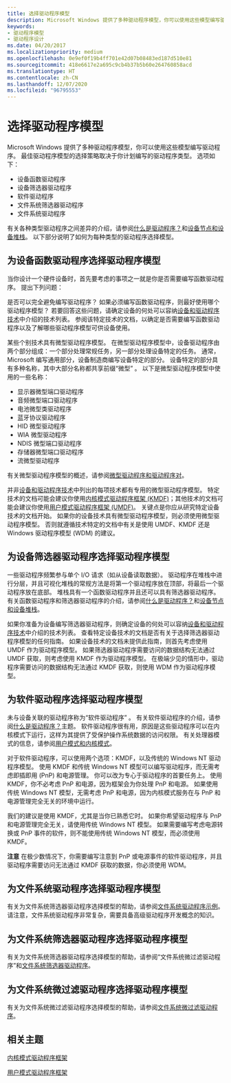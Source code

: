 ```yaml
---
title: 选择驱动程序模型
description: Microsoft Windows 提供了多种驱动程序模型，你可以使用这些模型编写驱动程序。
keywords:
- 驱动程序模型
- 驱动程序设计
ms.date: 04/20/2017
ms.localizationpriority: medium
ms.openlocfilehash: 0e9ef0f19b4ff701e42d07b08483ed187d510e81
ms.sourcegitcommit: 418e6617e2a695c9cb4b37b5b60e264760858acd
ms.translationtype: HT
ms.contentlocale: zh-CN
ms.lasthandoff: 12/07/2020
ms.locfileid: "96795553"
---
```

# <a name="choosing-a-driver-model"></a>选择驱动程序模型


Microsoft Windows 提供了多种驱动程序模型，你可以使用这些模型编写驱动程序。 最佳驱动程序模型的选择策略取决于你计划编写的驱动程序类型。 选项如下：

-   设备函数驱动程序
-   设备筛选器驱动程序
-   软件驱动程序
-   文件系统筛选器驱动程序
-   文件系统驱动程序

有关各种类型驱动程序之间差异的介绍，请参阅[什么是驱动程序？](what-is-a-driver-.md)和[设备节点和设备堆栈](device-nodes-and-device-stacks.md)。 以下部分说明了如何为每种类型的驱动程序选择模型。

## <a name="span-idchoosing_a_driver_model_for_a_device_function_driverspanspan-idchoosing_a_driver_model_for_a_device_function_driverspanchoosing-a-driver-model-for-a-device-function-driver"></a><span id="choosing_a_driver_model_for_a_device_function_driver"></span><span id="CHOOSING_A_DRIVER_MODEL_FOR_A_DEVICE_FUNCTION_DRIVER"></span>为设备函数驱动程序选择驱动程序模型


当你设计一个硬件设备时，首先要考虑的事项之一就是你是否需要编写函数驱动程序。 提出下列问题：

是否可以完全避免编写驱动程序？
如果必须编写函数驱动程序，则最好使用哪个驱动程序模型？
若要回答这些问题，请确定设备的何处可以容纳[设备和驱动程序技术](../device-and-driver-technologies.md)中介绍的技术列表。 参阅该特定技术的文档，以确定是否需要编写函数驱动程序以及了解哪些驱动程序模型可供设备使用。

某些个别技术具有微型驱动程序模型。 在微型驱动程序模型中，设备驱动程序由两个部分组成：一个部分处理常规任务，另一部分处理设备特定的任务。 通常，Microsoft 编写通用部分，设备制造商编写设备特定的部分。 设备特定的部分具有多种名称，其中大部分名称都共享前缀“微型”  。 以下是微型驱动程序模型中使用的一些名称：

-   显示器微型端口驱动程序
-   音频微型端口驱动程序
-   电池微型类驱动程序
-   蓝牙协议驱动程序
-   HID 微型驱动程序
-   WIA 微型驱动程序
-   NDIS 微型端口驱动程序
-   存储器微型端口驱动程序
-   流微型驱动程序

有关微型驱动程序模型的概述，请参阅[微型驱动程序和驱动程序对](minidrivers-and-driver-pairs.md)。

并非[设备和驱动程序技术](../device-and-driver-technologies.md)中列出的每项技术都有专用的微型驱动程序模型。 特定技术的文档可能会建议你使用[内核模式驱动程序框架 (KMDF)](../wdf/index.md)；其他技术的文档可能会建议你使用[用户模式驱动程序框架 (UMDF)](../wdf/index.md)。 关键点是你应从研究特定设备技术的文档开始。 如果你的设备技术具有微型驱动程序模型，则必须使用微型驱动程序模型。 否则就遵循技术特定的文档中有关是使用 UMDF、KMDF 还是 Windows 驱动程序模型 (WDM) 的建议。

## <a name="span-idchoosing_a_driver_model_for_a_device_filter_driverspanspan-idchoosing_a_driver_model_for_a_device_filter_driverspanspan-idchoosing_a_driver_model_for_a_device_filter_driverspanchoosing-a-driver-model-for-a-device-filter-driver"></a><span id="Choosing_a_driver_model_for_a_device_filter_driver"></span><span id="choosing_a_driver_model_for_a_device_filter_driver"></span><span id="CHOOSING_A_DRIVER_MODEL_FOR_A_DEVICE_FILTER_DRIVER"></span>为设备筛选器驱动程序选择驱动程序模型


一些驱动程序频繁参与单个 I/O 请求（如从设备读取数据）。 驱动程序在堆栈中进行分层，并且可视化堆栈的常规方法是将第一个驱动程序放在顶部，将最后一个驱动程序放在底部。 堆栈具有一个函数驱动程序并且还可以具有筛选器驱动程序。 有关函数驱动程序和筛选器驱动程序的介绍，请参阅[什么是驱动程序？](what-is-a-driver-.md)和[设备节点和设备堆栈](device-nodes-and-device-stacks.md)。

如果你准备为设备编写筛选器驱动程序，则确定设备的何处可以容纳[设备和驱动程序技术](../device-and-driver-technologies.md)中介绍的技术列表。 查看特定设备技术的文档是否有关于选择筛选器驱动程序模型的任何指南。 如果设备技术的文档未提供此指南，则首先考虑使用 UMDF 作为驱动程序模型。 如果筛选器驱动程序需要访问的数据结构无法通过 UMDF 获取，则考虑使用 KMDF 作为驱动程序模型。 在极端少见的情形中，驱动程序需要访问的数据结构无法通过 KMDF 获取，则使用 WDM 作为驱动程序模型。

## <a name="span-idchoosing_a_driver_model_for_a_software_driverspanspan-idchoosing_a_driver_model_for_a_software_driverspanspan-idchoosing_a_driver_model_for_a_software_driverspanchoosing-a-driver-model-for-a-software-driver"></a><span id="Choosing_a_driver_model_for_a_software_driver"></span><span id="choosing_a_driver_model_for_a_software_driver"></span><span id="CHOOSING_A_DRIVER_MODEL_FOR_A_SOFTWARE_DRIVER"></span>为软件驱动程序选择驱动程序模型


未与设备关联的驱动程序称为“软件驱动程序”  。 有关软件驱动程序的介绍，请参阅[什么是驱动程序？](what-is-a-driver-.md)主题。 软件驱动程序很有用，原因是这些驱动程序可以在内核模式下运行，这样为其提供了受保护操作系统数据的访问权限。 有关处理器模式的信息，请参阅[用户模式和内核模式](user-mode-and-kernel-mode.md)。

对于软件驱动程序，可以使用两个选项：KMDF，以及传统的 Windows NT 驱动程序模型。 使用 KMDF 和传统 Windows NT 模型可以编写驱动程序，而无需考虑即插即用 (PnP) 和电源管理。 你可以改为专心于驱动程序的首要任务上。 使用 KMDF，你不必考虑 PnP 和电源，因为框架会为你处理 PnP 和电源。 如果使用传统 Windows NT 模型，无需考虑 PnP 和电源，因为内核模式服务在与 PnP 和电源管理完全无关的环境中运行。

我们的建议是使用 KMDF，尤其是当你已熟悉它时。 如果你希望驱动程序与 PnP 和电源管理完全无关，请使用传统 Windows NT 模型。 如果需要编写考虑电源转换或 PnP 事件的软件，则不能使用传统 Windows NT 模型，而必须使用 KMDF。

**注意**  在极少数情况下，你需要编写注意到 PnP 或电源事件的软件驱动程序，并且驱动程序需要访问无法通过 KMDF 获取的数据，你必须使用 WDM。

## <a name="span-idchoosing_a_driver_model_for_a_file_system_driverspanspan-idchoosing_a_driver_model_for_a_file_system_driverspanspan-idchoosing_a_driver_model_for_a_file_system_driverspanchoosing-a-driver-model-for-a-file-system-driver"></a><span id="Choosing_a_driver_model_for_a_file_system_driver"></span><span id="choosing_a_driver_model_for_a_file_system_driver"></span><span id="CHOOSING_A_DRIVER_MODEL_FOR_A_FILE_SYSTEM_DRIVER"></span>为文件系统驱动程序选择驱动程序模型


有关为文件系统筛选器驱动程序选择模型的帮助，请参阅[文件系统驱动程序示例](../samples/file-system-driver-samples.md)。 请注意，文件系统驱动程序非常复杂，需要具备高级驱动程序开发概念的知识。


## <a name="span-idchoosing_a_driver_model_for_a_file_system_filter_driverspanspan-idchoosing_a_driver_model_for_a_file_system_filter_driverspanspan-idchoosing_a_driver_model_for_a_file_system_filter_driverspanchoosing-a-driver-model-for-a-file-system-filter-driver"></a><span id="Choosing_a_driver_model_for_a_file_system_filter_driver"></span><span id="choosing_a_driver_model_for_a_file_system_filter_driver"></span><span id="CHOOSING_A_DRIVER_MODEL_FOR_A_FILE_SYSTEM_FILTER_DRIVER"></span>为文件系统筛选器驱动程序选择驱动程序模型


有关为文件系统筛选器驱动程序选择模型的帮助，请参阅“文件系统微过滤驱动程序”和[文件系统筛选器驱动程序](../ifs/index.md#file-system-filter-drivers)。

## <a name="span-idchoosing_a_driver_model_for_a_file_system_minifilter_driverspanspan-idchoosing_a_driver_model_for_a_file_system_minifilter_driverspanspan-idchoosing_a_driver_model_for_a_file_system_minifilter_driverspanchoosing-a-driver-model-for-a-file-system-minifilter-driver"></a><span id="Choosing_a_driver_model_for_a_file_system_minifilter_driver"></span><span id="choosing_a_driver_model_for_a_file_system_minifilter_driver"></span><span id="CHOOSING_A_DRIVER_MODEL_FOR_A_FILE_SYSTEM_MINIFILTER_DRIVER"></span>为文件系统微过滤驱动程序选择驱动程序模型


有关为文件系统微过滤驱动程序选择模型的帮助，请参阅[文件系统微过滤驱动程序](../ifs/filter-manager-concepts.md)。

## <a name="span-idrelated_topicsspanrelated-topics"></a><span id="related_topics"></span>相关主题


[内核模式驱动程序框架](../wdf/index.md)

[用户模式驱动程序框架](../wdf/index.md)

 

